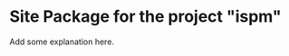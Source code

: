 Site Package for the project "ispm"
==============================================================

Add some explanation here.
